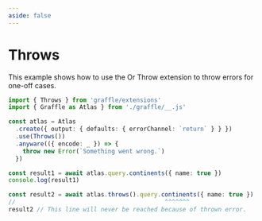 ```yaml
---
aside: false
---
```


# Throws

This example shows how to use the Or Throw extension to throw errors for one-off cases.

<!-- dprint-ignore-start -->
```ts twoslash
import { Throws } from 'graffle/extensions'
import { Graffle as Atlas } from './graffle/__.js'

const atlas = Atlas
  .create({ output: { defaults: { errorChannel: `return` } } })
  .use(Throws())
  .anyware(({ encode: _ }) => {
    throw new Error(`Something went wrong.`)
  })

const result1 = await atlas.query.continents({ name: true })
console.log(result1)

const result2 = await atlas.throws().query.continents({ name: true })
//                                          ^^^^^^^
result2 // This line will never be reached because of thrown error.
```
<!-- dprint-ignore-end -->
